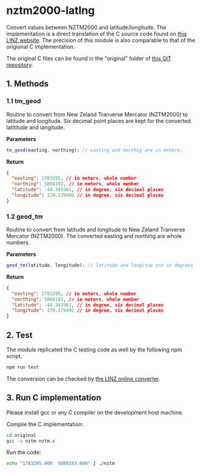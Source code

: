 # nztm2000-latlng

Convert values between NZTM2000 and latitude/longitude. The implementation is a direct translation of the C source code found on [this LINZ website](https://www.linz.govt.nz/products-services/geodetic/geodetic-software-downloads#nztm2000). The precision of this module is also comparable to that of the origional C implementation.

The original C files can be found in the "original" folder of [this GIT repository](https://www.npmjs.com/package/nztm2000-latlng).

## 1. Methods

### 1.1 tm_geod

Routine to convert from New Zeland Tranverse Mercator (NZTM2000) to latitude and longitude. Six decimal point places are kept for the converted latititude and langitude.

**Parameters**

```javascript
tm_geod(easting, northing); // easting and northig are in meters;
```

**Return**

```json
{
  "easting": 1783295, // in meters, whole number
  "northing": 5868193, // in meters, whole number
  "latitude": -44.343561, // in degree, six decimal places
  "longitude": 170.179492 // in degree, six decimal places
}
```

### 1.2 geod_tm

Routine to convert from latitude and longitude to New Zeland Tranverse Mercator (NZTM2000). The converted easting and northing are whole numbers.

**Parameters**

```javascript
geod_tm(latitude, longitude); // latitude and longitue are in degrees
```

**Return**

```json
{
  "easting": 1783295, // in meters, whole number
  "northing": 5868193, // in meters, whole number
  "latitude": -44.343561, // in degree, six decimal places
  "longitude": 170.179492 // in degree, six decimal places
}
```

## 2. Test

The module replicated the C testing code as well by the following npm script.

```bash
npm run test
```

The conversion can be checked by [the LINZ online converter](https://www.geodesy.linz.govt.nz/concord/index.cgi?IS=NZTM&IH=-&PN=N&IC=H&IO=EN&ID=S&OS=NZGD2000&OH=-&OC=D&OO=EN&OD=S&YEAR=now&OP=2&do_entry=1).

## 3. Run C implementation

Please install gcc or any C compiler on the development host machine.

Complie the C implementation:

```bash
cd original
gcc -o nztm nztm.c
```

Run the code:

```bash
echo "1783295.000  5868193.000" | ./nztm
```
